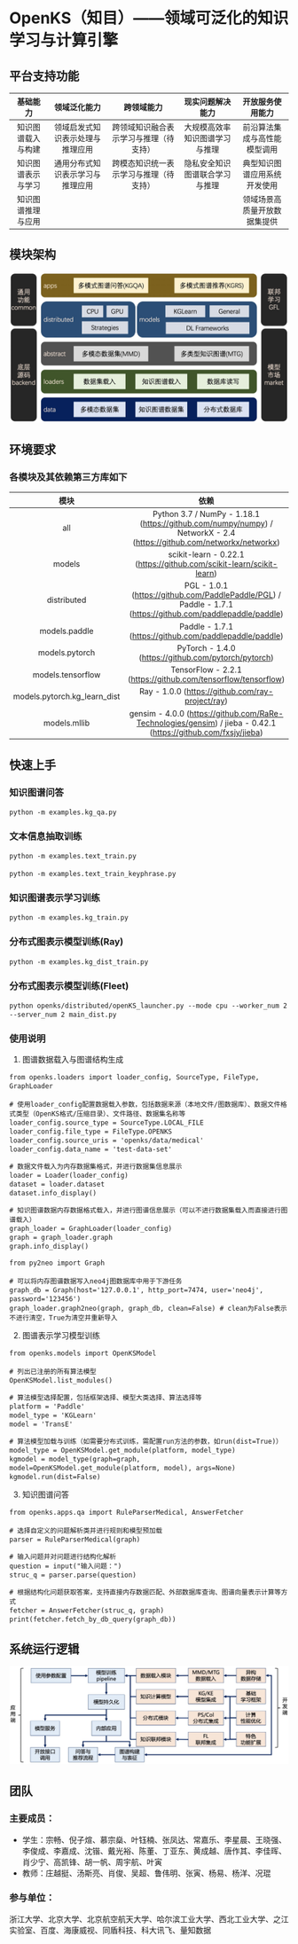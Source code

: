 # OpenKS（知目）——领域可泛化的知识学习与计算引擎

## 平台支持功能
| 基础能力 | 领域泛化能力 | 跨领域能力 | 现实问题解决能力 | 开放服务使用能力 |
| :----: | :----: | :----: | :----: | :----: |
| 知识图谱载入与构建 | 领域启发式知识表示处理与推理应用 | 跨领域知识融合表示学习与推理（待支持） | 大规模高效率知识图谱学习与推理 | 前沿算法集成与高性能模型调用 |
| 知识图谱表示与学习 | 通用分布式知识表示学习与推理应用 | 跨模态知识统一表示学习与推理（待支持） | 隐私安全知识图谱联合学习与推理 | 典型知识图谱应用系统开发使用 |
| 知识图谱推理与应用 |  |  |  | 领域场景高质量开放数据集提供 |

## 模块架构
![architect](./docs/pics/architect.jpg)

## 环境要求
### 各模块及其依赖第三方库如下
| 模块 | 依赖 |
| :----: | :----: |
| all | Python 3.7 / NumPy - 1.18.1 (https://github.com/numpy/numpy) / NetworkX - 2.4 (https://github.com/networkx/networkx) |
| models | scikit-learn - 0.22.1 (https://github.com/scikit-learn/scikit-learn) |
| distributed | PGL - 1.0.1 (https://github.com/PaddlePaddle/PGL) / Paddle - 1.7.1 (https://github.com/paddlepaddle/paddle) |
| models.paddle | Paddle - 1.7.1 (https://github.com/paddlepaddle/paddle) |
| models.pytorch | PyTorch - 1.4.0 (https://github.com/pytorch/pytorch) |
| models.tensorflow | TensorFlow - 2.2.1 (https://github.com/tensorflow/tensorflow) |
| models.pytorch.kg_learn_dist | Ray - 1.0.0 (https://github.com/ray-project/ray) |
| models.mllib | gensim - 4.0.0 (https://github.com/RaRe-Technologies/gensim) / jieba - 0.42.1 (https://github.com/fxsjy/jieba) |

## 快速上手
### 知识图谱问答
```
python -m examples.kg_qa.py
```

### 文本信息抽取训练
```
python -m examples.text_train.py

python -m examples.text_train_keyphrase.py
```

### 知识图谱表示学习训练
```
python -m examples.kg_train.py
```

### 分布式图表示模型训练(Ray)
```
python -m examples.kg_dist_train.py
```

### 分布式图表示模型训练(Fleet)
```
python openks/distributed/openKS_launcher.py --mode cpu --worker_num 2 --server_num 2 main_dist.py
```

### 使用说明
1. 图谱数据载入与图谱结构生成
```
from openks.loaders import loader_config, SourceType, FileType, GraphLoader

# 使用loader_config配置数据载入参数，包括数据来源（本地文件/图数据库）、数据文件格式类型（OpenKS格式/压缩目录）、文件路径、数据集名称等
loader_config.source_type = SourceType.LOCAL_FILE
loader_config.file_type = FileType.OPENKS
loader_config.source_uris = 'openks/data/medical'
loader_config.data_name = 'test-data-set'
```
```
# 数据文件载入为内存数据集格式，并进行数据集信息展示
loader = Loader(loader_config)
dataset = loader.dataset
dataset.info_display()
```
```
# 知识图谱数据内存数据格式载入，并进行图谱信息展示（可以不进行数据集载入而直接进行图谱载入）
graph_loader = GraphLoader(loader_config)
graph = graph_loader.graph
graph.info_display()
```
```
from py2neo import Graph

# 可以将内存图谱数据写入neo4j图数据库中用于下游任务
graph_db = Graph(host='127.0.0.1', http_port=7474, user='neo4j', password='123456')
graph_loader.graph2neo(graph, graph_db, clean=False) # clean为False表示不进行清空，True为清空并重新导入
```
2. 图谱表示学习模型训练
```
from openks.models import OpenKSModel

# 列出已注册的所有算法模型
OpenKSModel.list_modules()
```
```
# 算法模型选择配置，包括框架选择、模型大类选择、算法选择等
platform = 'Paddle'
model_type = 'KGLearn'
model = 'TransE'
```
```
# 算法模型加载与训练（如需要分布式训练，需配置run方法的参数，如run(dist=True)）
model_type = OpenKSModel.get_module(platform, model_type)
kgmodel = model_type(graph=graph, model=OpenKSModel.get_module(platform, model), args=None)
kgmodel.run(dist=False)
```
3. 知识图谱问答
```
from openks.apps.qa import RuleParserMedical, AnswerFetcher

# 选择自定义的问题解析类并进行规则和模型预加载
parser = RuleParserMedical(graph)
```
```
# 输入问题并对问题进行结构化解析
question = input("输入问题：")
struc_q = parser.parse(question)
```
```
# 根据结构化问题获取答案，支持直接内存数据匹配、外部数据库查询、图谱向量表示计算等方式
fetcher = AnswerFetcher(struc_q, graph)
print(fetcher.fetch_by_db_query(graph_db))
```

## 系统运行逻辑
![pipeline](./docs/pics/running_steps.jpg)

## 团队
### 主要成员：
- 学生：宗畅、倪子煊、慕宗燊、叶钰楠、张凤达、常嘉乐、李星晨、王晓强、李俊成、李嘉成、沈锴、戴光裕、陈董、丁亚东、黄成越、唐作其、李佳晖、肖少宁、高凯锋、胡一帆、周宇航、叶寅
- 教师：庄越挺、汤斯亮、肖俊、吴超、鲁伟明、张寅、杨易、杨洋、况琨

### 参与单位：
浙江大学、北京大学、北京航空航天大学、哈尔滨工业大学、西北工业大学、之江实验室、百度、海康威视、同盾科技、科大讯飞、量知数据